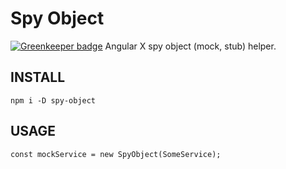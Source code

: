 Spy Object
==========

[![Greenkeeper badge](https://badges.greenkeeper.io/unlight/spy-object.svg)](https://greenkeeper.io/)
Angular X spy object (mock, stub) helper.

INSTALL
---
```
npm i -D spy-object
```


USAGE
---
```
const mockService = new SpyObject(SomeService);
```